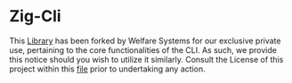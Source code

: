 # Zig-Cli

This [Library](https://github.com/sam701/zig-cli) has been forked by Welfare Systems for our exclusive private use, pertaining to the core functionalities of the CLI. As such, we provide this notice should you wish to utilize it similarly.
Consult the License of this project within this [file](./LICENSE) prior to undertaking any action.
